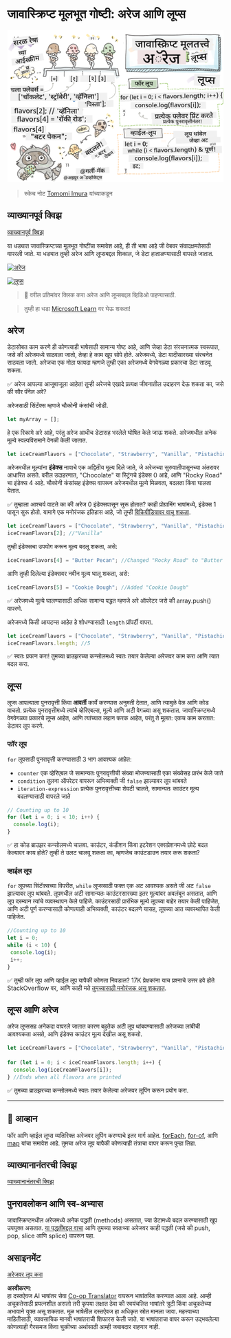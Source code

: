 <!--
CO_OP_TRANSLATOR_METADATA:
{
  "original_hash": "3f7f87871312cf6cc12662da7d973182",
  "translation_date": "2025-08-25T21:47:40+00:00",
  "source_file": "2-js-basics/4-arrays-loops/README.md",
  "language_code": "mr"
}
-->
# जावास्क्रिप्ट मूलभूत गोष्टी: अरेज आणि लूप्स

![जावास्क्रिप्ट मूलभूत गोष्टी - अरेज](../../../../translated_images/webdev101-js-arrays.439d7528b8a294558d0e4302e448d193f8ad7495cc407539cc81f1afe904b470.mr.png)
> स्केच नोट [Tomomi Imura](https://twitter.com/girlie_mac) यांच्याकडून

## व्याख्यानपूर्व क्विझ
[व्याख्यानपूर्व क्विझ](https://ashy-river-0debb7803.1.azurestaticapps.net/quiz/13)

या धड्यात जावास्क्रिप्टच्या मूलभूत गोष्टींचा समावेश आहे, ही ती भाषा आहे जी वेबवर संवादक्षमतेसाठी वापरली जाते. या धड्यात तुम्ही अरेज आणि लूप्सबद्दल शिकाल, जे डेटा हाताळण्यासाठी वापरले जातात.

[![अरेज](https://img.youtube.com/vi/1U4qTyq02Xw/0.jpg)](https://youtube.com/watch?v=1U4qTyq02Xw "अरेज")

[![लूप्स](https://img.youtube.com/vi/Eeh7pxtTZ3k/0.jpg)](https://www.youtube.com/watch?v=Eeh7pxtTZ3k "लूप्स")

> 🎥 वरील प्रतिमांवर क्लिक करा अरेज आणि लूप्सबद्दल व्हिडिओ पाहण्यासाठी.

> तुम्ही हा धडा [Microsoft Learn](https://docs.microsoft.com/learn/modules/web-development-101-arrays/?WT.mc_id=academic-77807-sagibbon) वर घेऊ शकता!

## अरेज

डेटासोबत काम करणे ही कोणत्याही भाषेसाठी सामान्य गोष्ट आहे, आणि जेव्हा डेटा संरचनात्मक स्वरूपात, जसे की अरेजमध्ये साठवला जातो, तेव्हा हे काम खूप सोपे होते. अरेजमध्ये, डेटा यादीसारख्या संरचनेत साठवला जातो. अरेजचा एक मोठा फायदा म्हणजे तुम्ही एका अरेजमध्ये वेगवेगळ्या प्रकारचा डेटा साठवू शकता.

✅ अरेज आपल्या आजूबाजूला आहेत! तुम्ही अरेजचे एखादे प्रत्यक्ष जीवनातील उदाहरण देऊ शकता का, जसे की सौर पॅनेल अरे?

अरेजसाठी सिंटॅक्स म्हणजे चौकोनी कंसांची जोडी.

```javascript
let myArray = [];
```

हे एक रिकामे अरे आहे, परंतु अरेज आधीच डेटासह भरलेले घोषित केले जाऊ शकते. अरेजमधील अनेक मूल्ये स्वल्पविरामाने वेगळी केली जातात.

```javascript
let iceCreamFlavors = ["Chocolate", "Strawberry", "Vanilla", "Pistachio", "Rocky Road"];
```

अरेजमधील मूल्यांना **इंडेक्स** नावाचे एक अद्वितीय मूल्य दिले जाते, जे अरेजच्या सुरुवातीपासूनच्या अंतरावर आधारित असते. वरील उदाहरणात, "Chocolate" या स्ट्रिंगचे इंडेक्स 0 आहे, आणि "Rocky Road" चा इंडेक्स 4 आहे. चौकोनी कंसांसह इंडेक्स वापरून अरेजमधील मूल्ये मिळवता, बदलता किंवा घालता येतात.

✅ तुम्हाला आश्चर्य वाटते का की अरेज 0 इंडेक्सपासून सुरू होतात? काही प्रोग्रामिंग भाषांमध्ये, इंडेक्स 1 पासून सुरू होतो. यामागे एक मनोरंजक इतिहास आहे, जो तुम्ही [विकिपीडियावर वाचू शकता](https://en.wikipedia.org/wiki/Zero-based_numbering).

```javascript
let iceCreamFlavors = ["Chocolate", "Strawberry", "Vanilla", "Pistachio", "Rocky Road"];
iceCreamFlavors[2]; //"Vanilla"
```

तुम्ही इंडेक्सचा उपयोग करून मूल्य बदलू शकता, असे:

```javascript
iceCreamFlavors[4] = "Butter Pecan"; //Changed "Rocky Road" to "Butter Pecan"
```

आणि तुम्ही दिलेल्या इंडेक्सवर नवीन मूल्य घालू शकता, असे:

```javascript
iceCreamFlavors[5] = "Cookie Dough"; //Added "Cookie Dough"
```

✅ अरेजमध्ये मूल्ये घालण्यासाठी अधिक सामान्य पद्धत म्हणजे अरे ऑपरेटर जसे की array.push() वापरणे.

अरेजमध्ये किती आयटम्स आहेत हे शोधण्यासाठी `length` प्रॉपर्टी वापरा.

```javascript
let iceCreamFlavors = ["Chocolate", "Strawberry", "Vanilla", "Pistachio", "Rocky Road"];
iceCreamFlavors.length; //5
```

✅ स्वतः प्रयत्न करा! तुमच्या ब्राउझरच्या कन्सोलमध्ये स्वतः तयार केलेल्या अरेजवर काम करा आणि त्यात बदल करा.

## लूप्स

लूप्स आपल्याला पुनरावृत्ती किंवा **आवर्ती** कार्ये करण्यास अनुमती देतात, आणि त्यामुळे वेळ आणि कोड वाचतो. प्रत्येक पुनरावृत्तीमध्ये त्यांचे व्हेरिएबल्स, मूल्ये आणि अटी वेगळ्या असू शकतात. जावास्क्रिप्टमध्ये वेगवेगळ्या प्रकारचे लूप्स आहेत, आणि त्यांच्यात लहान फरक आहेत, परंतु ते मूलत: एकच काम करतात: डेटावर लूप करणे.

### फॉर लूप

`for` लूपसाठी पुनरावृत्ती करण्यासाठी 3 भाग आवश्यक आहेत:
- `counter` एक व्हेरिएबल जे सामान्यतः पुनरावृत्तीची संख्या मोजण्यासाठी एका संख्येसह प्रारंभ केले जाते
- `condition` तुलना ऑपरेटर वापरून अभिव्यक्ती जी `false` झाल्यावर लूप थांबवते
- `iteration-expression` प्रत्येक पुनरावृत्तीच्या शेवटी चालते, सामान्यतः काउंटर मूल्य बदलण्यासाठी वापरले जाते
  
```javascript
// Counting up to 10
for (let i = 0; i < 10; i++) {
  console.log(i);
}
```

✅ हा कोड ब्राउझर कन्सोलमध्ये चालवा. काउंटर, कंडीशन किंवा इटरेशन एक्सप्रेशनमध्ये छोटे बदल केल्यावर काय होते? तुम्ही ते उलट चालवू शकता का, म्हणजेच काउंटडाउन तयार करू शकता?

### व्हाईल लूप

`for` लूपच्या सिंटॅक्सच्या विपरीत, `while` लूप्ससाठी फक्त एक अट आवश्यक असते जी अट `false` झाल्यावर लूप थांबवते. लूपमधील अटी सामान्यतः काउंटरसारख्या इतर मूल्यांवर अवलंबून असतात, आणि लूप दरम्यान त्यांचे व्यवस्थापन केले पाहिजे. काउंटरसाठी प्रारंभिक मूल्ये लूपच्या बाहेर तयार केली पाहिजेत, आणि अटी पूर्ण करण्यासाठी कोणत्याही अभिव्यक्ती, काउंटर बदलणे यासह, लूपच्या आत व्यवस्थापित केली पाहिजेत.

```javascript
//Counting up to 10
let i = 0;
while (i < 10) {
 console.log(i);
 i++;
}
```

✅ तुम्ही फॉर लूप आणि व्हाईल लूप यापैकी कोणता निवडाल? 17K प्रेक्षकांना याच प्रश्नाचे उत्तर हवे होते StackOverflow वर, आणि काही मते [तुमच्यासाठी मनोरंजक असू शकतात](https://stackoverflow.com/questions/39969145/while-loops-vs-for-loops-in-javascript).

## लूप्स आणि अरेज

अरेज लूप्ससह अनेकदा वापरले जातात कारण बहुतेक अटी लूप थांबवण्यासाठी अरेजच्या लांबीची आवश्यकता असते, आणि इंडेक्स काउंटर मूल्य देखील असू शकतो.

```javascript
let iceCreamFlavors = ["Chocolate", "Strawberry", "Vanilla", "Pistachio", "Rocky Road"];

for (let i = 0; i < iceCreamFlavors.length; i++) {
  console.log(iceCreamFlavors[i]);
} //Ends when all flavors are printed
```

✅ तुमच्या ब्राउझरच्या कन्सोलमध्ये स्वतः तयार केलेल्या अरेजवर लूपिंग करून प्रयोग करा.

---

## 🚀 आव्हान

फॉर आणि व्हाईल लूप्स व्यतिरिक्त अरेजवर लूपिंग करण्याचे इतर मार्ग आहेत. [forEach](https://developer.mozilla.org/docs/Web/JavaScript/Reference/Global_Objects/Array/forEach), [for-of](https://developer.mozilla.org/docs/Web/JavaScript/Reference/Statements/for...of), आणि [map](https://developer.mozilla.org/docs/Web/JavaScript/Reference/Global_Objects/Array/map) यांचा समावेश आहे. तुमचा अरेज लूप यापैकी कोणत्याही तंत्राचा वापर करून पुन्हा लिहा.

## व्याख्यानानंतरची क्विझ
[व्याख्यानानंतरची क्विझ](https://ashy-river-0debb7803.1.azurestaticapps.net/quiz/14)

## पुनरावलोकन आणि स्व-अभ्यास

जावास्क्रिप्टमधील अरेजमध्ये अनेक पद्धती (methods) असतात, ज्या डेटामध्ये बदल करण्यासाठी खूप उपयुक्त असतात. [या पद्धतींबद्दल वाचा](https://developer.mozilla.org/docs/Web/JavaScript/Reference/Global_Objects/Array) आणि तुमच्या स्वतःच्या अरेजवर काही पद्धती (जसे की push, pop, slice आणि splice) वापरून पहा.

## असाइनमेंट

[अरेजवर लूप करा](assignment.md)

**अस्वीकरण**:  
हा दस्तऐवज AI भाषांतर सेवा [Co-op Translator](https://github.com/Azure/co-op-translator) वापरून भाषांतरित करण्यात आला आहे. आम्ही अचूकतेसाठी प्रयत्नशील असलो तरी कृपया लक्षात ठेवा की स्वयंचलित भाषांतरे त्रुटी किंवा अचूकतेच्या अभावाने युक्त असू शकतात. मूळ भाषेतील दस्तऐवज हा अधिकृत स्रोत मानला जावा. महत्त्वाच्या माहितीसाठी, व्यावसायिक मानवी भाषांतराची शिफारस केली जाते. या भाषांतराचा वापर करून उद्भवलेल्या कोणत्याही गैरसमज किंवा चुकीच्या अर्थासाठी आम्ही जबाबदार राहणार नाही.